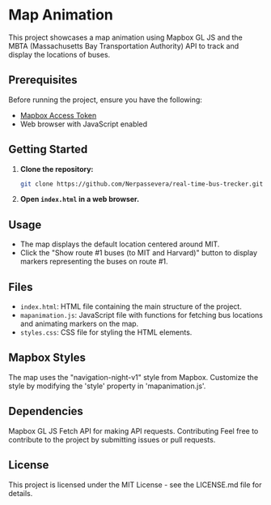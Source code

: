 # Map Animation

This project showcases a map animation using Mapbox GL JS and the MBTA (Massachusetts Bay Transportation Authority) API to track and display the locations of buses.

## Prerequisites

Before running the project, ensure you have the following:

- [Mapbox Access Token](https://docs.mapbox.com/help/getting-started/access-tokens/)
- Web browser with JavaScript enabled

## Getting Started

1. **Clone the repository:**
   ```bash
   git clone https://github.com/Nerpassevera/real-time-bus-trecker.git
2. **Open ```index.html``` in a web browser.**

## Usage
* The map displays the default location centered around MIT.
* Click the "Show route #1 buses (to MIT and Harvard)" button to display markers representing the buses on route #1.
## Files
* ```index.html```: HTML file containing the main structure of the project.
* ```mapanimation.js```: JavaScript file with functions for fetching bus locations and animating markers on the map.
* ```styles.css```: CSS file for styling the HTML elements.
## Mapbox Styles
The map uses the "navigation-night-v1" style from Mapbox. Customize the style by modifying the 'style' property in 'mapanimation.js'.

## Dependencies
Mapbox GL JS
Fetch API for making API requests.
Contributing
Feel free to contribute to the project by submitting issues or pull requests.

## License
This project is licensed under the MIT License - see the LICENSE.md file for details.
